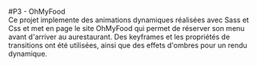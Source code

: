 #P3 - OhMyFood  
Ce projet implemente des animations dynamiques réalisées avec Sass et Css et met en page le site OhMyFood qui permet de réserver son menu
avant d'arriver au aurestaurant.
Des keyframes et les propriétés de transitions ont été utilisées, ainsi que des effets d'ombres pour un rendu dynamique.